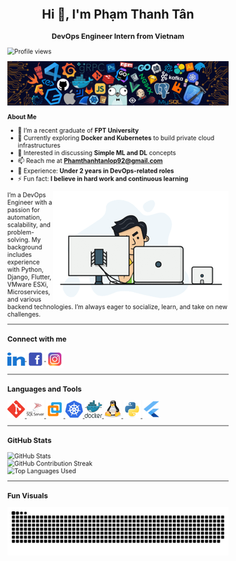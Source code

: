 <h1 align="center">Hi 👋, I'm Phạm Thanh Tân</h1>
<h3 align="center">DevOps Engineer Intern from Vietnam</h3>

<p align="left">
  <img src="https://komarev.com/ghpvc/?username=tanpham380&color=orange" alt="Profile views" />
</p>

[![](./src/header_.png)](#)

**About Me**  
- 🔭 I’m a recent graduate of **FPT University**  
- 🌱 Currently exploring **Docker and Kubernetes** to build private cloud infrastructures  
- 💬 Interested in discussing **Simple ML and DL** concepts  
- 📫 Reach me at **Phamthanhtanlop92@gmail.com**  
- 💼 Experience: **Under 2 years in DevOps-related roles**  
- ⚡ Fun fact: **I believe in hard work and continuous learning**

<img align="right" alt="Coding" width="400" src="./src/me_1.gif">

I’m a DevOps Engineer with a passion for automation, scalability, and problem-solving. My background includes experience with Python, Django, Flutter, VMware ESXi, Microservices, and various backend technologies. I’m always eager to socialize, learn, and take on new challenges.

---

### Connect with me
<p align="left">
  <a href="https://www.linkedin.com/in/ph%E1%BA%A1m-thanh-t%C3%A2n-b355a3254/" target="_blank">
    <img align="center" src="./src/linked-in-alt.svg" alt="LinkedIn" height="30" width="40" />
  </a>
  <a href="https://www.facebook.com/ChuChimChuych/" target="_blank">
    <img align="center" src="./src/facebook.png" alt="Facebook" height="40" width="40" />
  </a>
  <a href="https://www.instagram.com/chusoicon.c/" target="_blank">
    <img align="center" src="./src/instagram.png" alt="Instagram" height="40" width="40" />
  </a>
</p>

---

### Languages and Tools
<p align="left">
  <a href="https://git-scm.com/" target="_blank" rel="noreferrer">
    <img src="./src/git-scm-icon.svg" alt="Git" width="40" height="40" />
  </a> 
  <a href="https://www.microsoft.com/en-us/sql-server" target="_blank" rel="noreferrer">
    <img src="./src/microsoft-sql-server-logo.svg" alt="MSSQL" width="40" height="40" />
  </a> 
  <a href="https://www.vmware.com/" target="_blank" rel="noreferrer">
    <img src="./src/vmware-logo.png" alt="VMware" width="40" height="40" />
  </a> 
  <a href="https://kubernetes.io/" target="_blank" rel="noreferrer">
    <img src="./src/kubernetes-icon.svg" alt="Kubernetes" width="40" height="40" />
  </a>
  <a href="https://www.docker.com/" target="_blank" rel="noreferrer">
    <img src="./src/docker-official.svg" alt="Docker" width="40" height="40" />
  </a> 
  <a href="https://www.linux.org/" target="_blank" rel="noreferrer">
    <img src="./src/linux-tux.svg" alt="Linux" width="40" height="40" />
  </a>
  <a href="https://www.python.org" target="_blank" rel="noreferrer">
    <img src="./src/python-original.svg" alt="Python" width="40" height="40" />
  </a> 
  <a href="https://flutter.dev/" target="_blank" rel="noreferrer">
    <img src="./src/flutter_logo.svg" alt="Flutter" width="40" height="40" />
  </a>
</p>

---

### GitHub Stats
<p align="left">
  <img src="https://github-readme-stats.vercel.app/api?username=tanpham380&show_icons=true&theme=radical" alt="GitHub Stats" /><br>
  <img src="https://github-readme-streak-stats.herokuapp.com/?user=tanpham380&theme=radical" alt="GitHub Contribution Streak" /><br>
  <img src="https://github-readme-stats.vercel.app/api/top-langs/?username=tanpham380&layout=compact&theme=radical" alt="Top Languages Used" />
</p>

---

### Fun Visuals
<p align="center">
  <a href="https://github.com/marketplace/actions/generate-snake-game-from-github-contribution-grid">
    <img src="https://raw.githubusercontent.com/platane/snk/output/github-contribution-grid-snake.svg" alt="GitHub Contribution Grid Snake" />
  </a>
</p>
